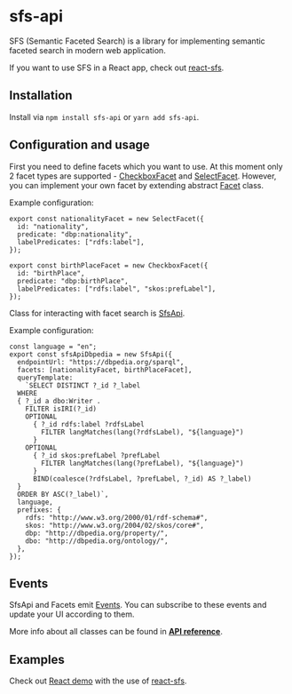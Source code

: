 # sfs-api
SFS (Semantic Faceted Search) is a library for implementing semantic faceted search in modern web application.

If you want to use SFS in a React app, check out [react-sfs](https://www.npmjs.com/package/react-sfs).

## Installation
Install via `npm install sfs-api` or `yarn add sfs-api`.

## Configuration and usage
First you need to define facets which you want to use. At this moment only 2 facet types are supported - 
[CheckboxFacet](src/facets/CheckboxFacet.ts) and [SelectFacet](src/facets/SelectFacet.ts). However, you can implement 
your own facet by extending abstract [Facet](src/facets/Facet.ts) class. 

Example configuration:
```
export const nationalityFacet = new SelectFacet({
  id: "nationality",
  predicate: "dbp:nationality",
  labelPredicates: ["rdfs:label"],
});

export const birthPlaceFacet = new CheckboxFacet({
  id: "birthPlace",
  predicate: "dbp:birthPlace",
  labelPredicates: ["rdfs:label", "skos:prefLabel"],
});
```

Class for interacting with facet search is [SfsApi](src/SfsApi.ts).

Example configuration:
```
const language = "en";
export const sfsApiDbpedia = new SfsApi({
  endpointUrl: "https://dbpedia.org/sparql",
  facets: [nationalityFacet, birthPlaceFacet],
  queryTemplate:
    `SELECT DISTINCT ?_id ?_label 
  WHERE 
  { ?_id a dbo:Writer .    
    FILTER isIRI(?_id)
    OPTIONAL
      { ?_id rdfs:label ?rdfsLabel 
        FILTER langMatches(lang(?rdfsLabel), "${language}")
      }
    OPTIONAL
      { ?_id skos:prefLabel ?prefLabel 
        FILTER langMatches(lang(?prefLabel), "${language}")
      }
      BIND(coalesce(?rdfsLabel, ?prefLabel, ?_id) AS ?_label) 
  }
  ORDER BY ASC(?_label)`,
  language,
  prefixes: {
    rdfs: "http://www.w3.org/2000/01/rdf-schema#",
    skos: "http://www.w3.org/2004/02/skos/core#",
    dbp: "http://dbpedia.org/property/",
    dbo: "http://dbpedia.org/ontology/",
  },
});
```

## Events
SfsApi and Facets emit [Events](src/Events.ts). 
You can subscribe to these events and update your UI according to them.


More info about all classes can be found in **[API reference](https://bouredan.github.io/sfs-api)**.

## Examples 
Check out [React demo](https://github.com/bouredan/sfs-react-demo) 
with the use of [react-sfs](https://www.npmjs.com/package/react-sfs).
